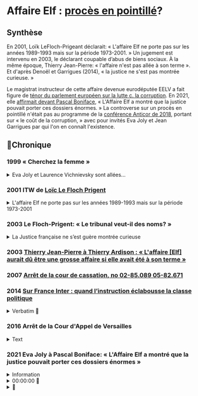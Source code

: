 # Affaire Elf : [procès en pointillé](corruption#japparences.md)?

## Synthèse

En 2001, Loïk LeFloch-Prigeant déclarait: « L'affaire Elf ne porte pas sur les années 1989-1993 mais sur la période 1973-2001. » Un jugement est intervenu en 2003, le déclarant coupable d’abus de biens sociaux. <!-- à laquelle a succédé la société Total Lubrifiants, à hauteur de 95 000 000 FF, soit 14 482 656 euros. Sur les intérêts civils, M. X a été condamné solidairement avec plusieurs autres personnes à payer à la société Total Lubrifiants la somme principale de 13 795 541 euros, outre intérêts au taux légal, capitalisation des intérêts et indemnités de procédure.--> À la même époque,  Thierry Jean-Pierre:  « l'affaire n'est pas allée à son terme ». Et d'après Denoël et Garrigues (2014), « la justice ne s'est pas montrée curieuse. »

Le magistrat instructeur de cette affaire devenue eurodéputée EELV a fait figure de [ténor du parlement européen sur la lutte c. la corruption](https://www.icrict.com/icrict-in-thenews/2019/5/21/fighting-for-a-europe-of-tax-justice). En 2021, elle [affirmait devant Pascal Boniface](https://blogs.mediapart.fr/pascalboniface/blog/210421/clm-s432-eva-joly-le-long-combat-contre-la-corruption)<!-- FAIRE: remplacer lorsqu'il sera prêt, par boniface-joly.md -->,  « L'Affaire Elf a montré que la justice pouvait porter ces dossiers énormes. » La controverse sur un procès en pointillé n'était pas au programme de la [conférence Anticor de 2018](anticor92joly.md), portant sur « le coût de la corruption, » avec pour invités Eva Joly et Jean Garrigues par qui l'on en connaît l'existence. 

## 📜Chronique
### 1999 « Cherchez la femme »

<details><summary>Eva Joly et Laurence Vichnievsky sont allées...</summary>

Tiré de [Impunités de Vincent Le Coq](bibliographie#vlcj2v)

>    Eva Joly et Laurence Vichnievsky sont allées personnellement chercher, sous
>    de fausses identités, Alfred Sirven jusqu’en Afrique du Sud, où il n’était pas,
>    tout en négligeant la piste de sa compagne, Vilma, son ancienne gouvernante.
>    Cherchez la femme est, paraît-il, le b-a ba du métier d’enquêteur. Les pieds
>    nickelés étaient trois. En plus c’étaient des garçons, donc cela n’a rien à voir.
>    Le Monde du 5 janvier 1999 ayant révélé que « l’homme-clé de l’affaire Elf
>    n’est recherché à l’étranger que depuis un mois » en raison d’une mauvaise
>    gestion des mandats d’arrêt internationaux, Eva Joly
</details>

### 2001 ITW de [Loïc Le Floch Prigent](https://www.challenges.fr/entreprise/l-affaire-elf-en-resume_388898)

<details><summary>L'affaire Elf ne porte pas sur les années 1989-1993 mais sur la période 1973-2001</summary>

> En créant Elf à côté de Total, les gaullistes voulaient un véritable bras séculier d'État, en particulier en Afrique (...). 
> Une sorte d'officine de renseignements dans les pays pétroliers. Sous la présidence de François Mitterrand, le système est resté managé par André Tarallo (P-DG d'Elf Gabon), en liaison avec les milieux gaullistes (...). Les deux têtes de pont étaient Jacques Chirac et Charles Pasqua (...). <!-- L'argent du pétrole est là, il y en a pour tout le monde. (...)
Un grand nombre de personnes au sein de l'État étaient parfaitement au courant des sommes en jeu et des dangers de cette procédure. Tous les présidents de la République, tous les secrétaires généraux étaient informés des montants et des pays destinataires. Les ministres des Finances étaient également au courant des détails les plus importants. --> 
> Au final, pour chaque opération, une quarantaine de personnes savaient tout, et en temps réel (...). Sur ce sujet, pas un homme politique, pas un, ne peut jouer les Saint-Just. Ça suffit. (...)
> L'affaire Elf ne porte pas sur les années 1989-1993 mais sur la période 1973-2001. On ne peut réellement le comprendre qu'à la lumière des relations complexes entre la société pétrolière, le pouvoir politique en place et les différents États concernés. 
> Complexité réelle, mais dont la finalité est simple en ce qui concerne le continent africain : 
> Elf fut et reste une pièce essentielle du dispositif néo-colonial mis en place par Paris, 
> quelques années après les indépendances, 
> afin de maintenir sa tutelle économique et politique sur les pays de son ancien pré carré formellement émancipés. 
> Les "soleils des indépendances", pour reprendre le titre de l'écrivain africain Ahmadou Kourouma, étaient par avance brouillés.
</details>

### 2003 Le Floch-Prigent: « Le tribunal veut-il des noms? »

<details><summary>La Justice française ne s’est guère montrée curieuse</summary>

Tiré de [Denoël et Garrigues, 2014](./bibliographie#secreteVe)

>    La Justice française ne s’est guère montrée curieuse. « Le tribunal
>    veut-il des noms ? » lançait en 2003 Le Floch-Prigent à la barre du
>    tribunal correctionnel. « Nous n’entendons pas aller au-delà », brise
>    alors son président. La piste africaine ? « Tout sauf l’Afrique, ricane
>    alors Alfred Sirven. Mon Dieu, qu’est-ce qu’ils ont protégé et
>    protègent encore ! » Il vise particulièrement Philippe Jaffré, partie
>    civile dans l’affaire Elf, et la juge d’instruction Eva Joly, initialement
>    en charge du dossier, en vue de circonscrire l’incendie à une affaire
>    Le Floch-Sirven. Faute de pouvoir ou vouloir en dire plus, les deux héros
>    malheureux ont été condamnés pour le tout à titre personnel. Outre
>    des peines de prison ferme, 250 millions d’euros de dommages et
>    intérêts à verser sur leurs propres deniers. « Il est peut-être possible
>    que ces comptes occultes aient servi à financer des hommes ou des
>    partis politiques, français ou étrangers, énonce le jugement. Mais le
>    tribunal, qui juge sur des éléments de preuve tangible, ne peut se
>    contenter de seules allégations. » L’important patrimoine personnel
>    accumulé par le trio Le Floch-Sirven-Tarallo, 100 millions de francs
>    chacun, suffit à la Justice pour dénoncer leur prévarication.
</details>

### 2003 [Thierry Jean-Pierre à Thierry Ardison : « L'affaire [Elf] aurait dû être une grosse affaire si elle avait été à son terme »](https://www.ina.fr/video/I09006953)

### 2007 [Arrêt de la cour de cassation, no 02-85.089 05-82.671](https://www.legifrance.gouv.fr/juri/id/JURITEXT000017927432/)

### 2014 [Sur France Inter : quand l’instruction éclabousse la classe politique](https://www.franceinter.fr/emissions/affaires-sensibles/affaires-sensibles-29-octobre-2019)

<details><summary>Verbatim 🚧 </summary>

Alfred Sirven ex n° 2 d'Elf- la méthode: celui par qui passe les transactions ofcultes. 

25:00

Eva Joly, mandat d'arrêt international. 18 mois pour que le signalement parvienne à Interpol via la direction centrale de la PJ. À ce moment là, Alfred Sirven est très loin.

André Tarallo. Lorsqu'elle le convoque en 1997, Eva Joly souhaite le mettre en examen. Sa hiérarchie lui faire comprendre ... Procureur Jean-Claude Marin: « Si Tarallo n'est pas libéré, Elf-Gabon sera nationalisé. »

[intermission]

29:00

Volet Dumas devant le tribunal correctionnel en 2001; présent sa démission du Conseil constitutionnel. Avocat de Deviers-Joncourt: Elf sert de leurre à l'affaire des frégates. 300 M euros de détournement. 30 des 37 prévenus condamnés. 

</details>

### 2016 Arrêt de la Cour d'Appel de Versailles

<details>
  <summary>Text</summary>

CONTRADICTOIRE

DU 22 SEPTEMBRE 2016

R.G. N° 14/05444

Texte intégral

COUR D’APPEL

DE

VERSAILLES

Code nac : 57A

3e chambre

ARRET N°

CONTRADICTOIRE

DU 22 SEPTEMBRE 2016

R.G. N° 14/05444

AFFAIRE :

Z X

C/

XXX

Décision déférée à la cour : Jugement rendu le 13 Juin 2014 par le Tribunal de Grande Instance de NANTERRE

N° Chambre : 06

N° RG : 12/08317

Expéditions exécutoires

Expéditions

Copies

délivrées le :

à :

Me Martine DUPUIS de la SELARL LEXAVOUE PARIS-VERSAILLES

Me Stéphane CHOUTEAU de l’ASSOCIATION AVOCALYS

RÉPUBLIQUE FRANÇAISE

AU NOM DU PEUPLE FRANÇAIS

LE VINGT DEUX SEPTEMBRE DEUX MILLE SEIZE,

La cour d’appel de Versailles, a rendu l’arrêt suivant dans l’affaire entre :

Monsieur Z X

né le XXX à XXX

de nationalité Française

XXX

XXX

Représentant : Me Martine DUPUIS de la SELARL LEXAVOUE PARIS-VERSAILLES, Postulant, avocat au barreau de VERSAILLES, vestiaire : 625 – N° du dossier 1453773

Représentant : Me Philippe BRUNSWICK, Plaidant, avocat au barreau de PARIS et Me VERSINI-CAMPINCHI, Plaidant, avocat au barreau de PARIS

APPELANT

****************

XXX

N° SIRET : 331 384 701

XXX

XXX

XXX

prise en la personne de ses représentants légaux domiciliés en cette qualité audit siège

Représentant : Me Stéphane CHOUTEAU de l’ASSOCIATION AVOCALYS, Postulant, avocat au barreau de VERSAILLES, vestiaire 620 – N° du dossier 001878

Représentant : Me Laurent MARTINET du PARTNERSHIPS JONES DAY, Plaidant, avocat au barreau de PARIS, vestiaire : J001

INTIMEE

****************

Composition de la cour :

En application des dispositions de l’article 786 du code de procédure civile, l’affaire a été débattue à l’audience publique du 09 Juin 2016 les avocats des parties ne s’y étant pas opposés, devant Madame Françoise BAZET, Conseiller, et Madame Caroline DERNIAUX, Conseiller chargé du rapport.

Ces magistrats ont rendu compte des plaidoiries dans le délibéré de la cour, composée de :

Madame Véronique BOISSELET, Président,

Madame Françoise BAZET, Conseiller,

Madame Caroline DERNIAUX, Conseiller,

Greffier, lors des débats : Madame Maguelone PELLETERET

FAITS ET PROCÉDURE

Par arrêt de la cour d’appel de Paris du 31 mars 2005, confirmant un jugement du tribunal correctionnel de Paris du 12 novembre 2003, M. Z X a été déclaré coupable de complicité de l’abus de biens sociaux commis au préjudice de la Société des Lubrifiants Elf Aquitaine (SLEA), à laquelle a succédé la société Total Lubrifiants, à hauteur de 95 000 000 FF, soit 14 482 656 euros. Sur les intérêts civils, M. X a été condamné solidairement avec plusieurs autres personnes à payer à la société Total Lubrifiants la somme principale de 13 795 541 euros, outre intérêts au taux légal, capitalisation des intérêts et indemnités de procédure.

Le pourvoi formé par M. X à l’encontre de cet arrêt a été rejeté par arrêt de la chambre criminelle de la Cour de Cassation du 31 janvier 2007.

Les faits, tels qu’ils résultent de ces décisions peuvent être résumés comme suit :

La Société des Lubrifiants Elf Aquitaine (SLEA) dont l’activité devait être transférée dans le quartier de la Défense, a conclu, le 13 décembre 1990, pour le prix de 200 000 000 FF, une promesse de vente avec une société Thinet, portant sur les terrains, d’une superficie de 31 962 m2, dont elle était propriétaire sur la commune d’lssy-les-Moulineaux. Après la vente intervenue le 25 juillet 1991 au prix convenu, la société Thinet a revendu, le 31 juillet suivant, à la SEM 92, ce terrain au prix de 295 000 000 FF, réalisant ainsi une plus-value de 95 000 000 FF.

Une partie de cette plus-value a permis de dédommager la société Thinet des commissions occultes qu’elle avait dû verser, entre les 17 décembre 1990 et 15 mars 1991, à des cadres de la SLEA ainsi qu’à des intermédiaires, pour un montant de 59 000 000 FF. La société Thinet éprouvant des difficultés pour honorer financièrement l’engagement qu’elle avait pris de verser ces commissions, avait sollicité la participation de deux promoteurs immobiliers, Z X, dirigeant d’une société Coprim Holding, et B C, dirigeant d’une société Gepa, qui avaient versé, les 26 février, 5 et 25 mars 1991, chacun la somme de 22 000 000 FF, les versements étant justifiés par la cession partielle, le 5 mars 1991, par la société Thinet Cie à la SNC Coprim Développement et Cie, représentée par son gérant, la SNC Coprim et Cie, elle-même représentée par son gérant, M. Z X, de la promesse de vente SLEA/Thinet, cession annulée après la vente à la SEM 92, la société Thinet remboursant, alors, les sommes avancées par les deux prévenus (MM X et C). La résolution de cet acte de cession partielle est intervenue suivant protocole d’accord conclu entre ces mêmes parties le 30 juillet 1991, lequel prévoyait 'la société Thinet s’engage expressément à ce que la société Coprim Développement et Cie ou toute société du groupe Coprim SA qu’elle se substituerait, bénéficie de 40% des droits à construire cédés par l’aménageur, dans le cadre du périmètre de la ZAC… Cette clause est une clause essentielle sans laquelle la société Coprim et Cie n’aurait pas accepté de renoncer au bénéfice de la cession partielle de promesse, ce que reconnaît la société Thinet'.

Ainsi, après réalisation de la vente immobilière entre la société Thinet et Cie et la SEM 92 moyennant paiement du prix de 295 000 000 FF, par acte authentique du 31 juillet 1991, la SEM 92 a conclu un compromis de vente sous conditions suspensives, ayant pour objet les mêmes terrains à bâtir, avec la SNC Coprim Aménagement (achat de 40 %), représentée à l’acte par M. Z X en vertu des pouvoirs qui lui avaient été conférés par son gérant par acte sous seing privé du 18 juillet 1991, la SA Thinet et Cie (achat de 30 %) et la SA Gepa Holding (achat de 30 %).

Par acte sous seing privé du 22 novembre 2011, une transaction est intervenue entre la société Total Lubrifiants et M. Z X, fixant à 4 600 000 euros l’indemnité transactionnelle, forfaitaire et définitive due par M. X à la société Total Lubrifiants au titre de sa contribution personnelle au paiement des dommages et intérêts alloués par arrêt de la cour d’appel de Paris du 31 mars 2005.

Le 23 juillet 2012, M. X a engagé une action devant le tribunal de grande instance de Nanterre à l’encontre de la société Sogéprom Entreprises, venant aux droits et obligations des sociétés Coprim et Cie, Coprim Développement et Cie et Coprim Aménagement afin de la voir condamnée à lui verser la somme de 4 600 000 euros.

Par jugement du 13 juin 2014, le tribunal a débouté M. Z X de toutes ses demandes, l’a condamné aux dépens et au paiement de la somme de 8 000 euros sur le fondement de l’article 700 du code de procédure civile.

Le tribunal a jugé qu’il n’y avait pas de mandat entre un dirigeant et la société ou entre un dirigeant et les associés, et que s’agissant de l’acte signé le 31 juillet 1991 par M. X, mais en vertu d’un pouvoir spécial du gérant de la société Coprim Aménagement, ce contrat n’était pas un instrument du montage global ayant permis l’infraction, le délit ayant été entièrement consommé lors de la vente Thinet – SEM 92. Il a considéré que M. X était responsable personnellement et en dernier lieu des conséquences à l’égard des tiers de la faute qu’il a commise, faute qui lui est propre et qui n’est pas le résultat d’un concours d’action entre lui-même et la société qu’il représentait. Sur la subrogation, il a jugé que lui seul devait supporter la charge définitive de la dette et qu’il ne disposait d’aucune action subrogatoire.

M. X a interjeté appel de cette décision et, aux termes de conclusions du 17 mai 2016, demande à la cour d’infirmer en toutes ses dispositions le jugement entrepris et de :

à titre principal : juger qu’il a agi en qualité de mandataire des sociétés Coprim SA, Coprim & Cie, Coprim Développement SNC et Coprim Aménagements SNC, aux droits desquelles se trouve aujourd’hui Sogeprom Entreprises, et que cette dernière société est tenue des actes accomplis par le mandataire en application des dispositions de l’article 1998 du code civil,

subsidiairement, juger qu’il a agi en qualité de représentant légal des sociétés précitées et notamment de Coprim Développement SNC, aux droits de laquelle se trouve aujourd’hui Sogeprom Entreprises laquelle est civilement responsable des actes accomplis en son nom et pour son compte par son dirigeant mandataire social,

juger en tout état de cause que, par application des articles 1382 et 1983 du code civil, Sogeprom Entreprises est personnellement tenue à la dette contractée envers Total-Elf,

dire qu’il est subrogé dans les droits de Total-Elf à l’égard de Sogeprom Entreprises et en conséquence condamner Sogeprom Entreprises à lui payer la somme de 4.600.000 euros en remboursement des sommes qu’il a été contraint de verser à la société des Lubrifiants Elf Aquitaine, devenue aujourd’hui Total Lubrifiants,

condamner Sogeprom Entreprises à lui payer la somme de 150.000 euros en remboursement des frais qu’il a dû engager pour les besoins de sa défense,

condamner Sogeprom Entreprises au paiement de la somme de 70.000 euros au titre de l’article 700 du code de procédure civile,

condamner Sogeprom Entreprises aux entiers dépens avec recouvrement direct.

Par conclusions du 25 mai 2016, la société Sogeprom Entreprises demande à la cour de :

juger que M. X a abandonné l’ensemble des moyens soulevés devant le tribunal de grande instance de Nanterre et non repris dans ses conclusions en réplique et récapitulatives devant la cour d’appel de céans,

juger que le recours subrogatoire de M. Z X à son encontre, au titre de l’article 1251-3° du code civil, est prescrit et par conséquent, irrecevable,

juger que les demandes de M. Z X à son encontre sont mal fondées,

en conséquence, débouter M. Z X de l’ensemble de ses demandes’ et confirmer en toutes ses dispositions le jugement entrepris,

en tout état de cause, condamner M. Z X à verser la somme de 30.000 euros au titre de l’article 700 du code de procédure civile ainsi qu’aux entiers dépens.

Pour l’exposé des moyens des parties, il est renvoyé à leurs conclusions notifiées aux dates mentionnées ci-dessus, conformément aux dispositions de l’article 455 du code de procédure civile.

L’ordonnance de clôture a été prononcée le 26 mai 2016.

SUR CE,

M. X souligne le bon sens de sa demande dès lors qu’il a agi dans le cadre étroit de ses fonctions et de son mandat, exclusivement dans l’intérêt du groupe Coprim et sans avoir recherché ni obtenu le moindre avantage ou intérêt personnel.

Il reproche au tribunal d’avoir jugé que le dirigeant, qui commet une faute constitutive d’une infraction pénale intentionnelle séparable comme telle de ses fonctions sociales, engage sa responsabilité civile à l’égard des tiers auxquels cette faute a porté préjudice et que la commission d’une telle infraction implique que le dirigeant ait volontairement agi hors et en violation de ses pouvoirs de représentation.

Il fait valoir en effet que l’acte réputé avoir été commis en infraction à la loi pénale est l’acte de la société elle-même et non pas celui de son dirigeant, que l’action récursoire est donc indubitablement ouverte à ce dernier dès lors que la responsabilité pénale des personnes morales n’était pas encore introduite dans notre droit à la date de commission des abus de biens sociaux en cause.

Il observe qu’une société peut parfaitement commettre une infraction sans que pour autant son représentant légal ait agi en dehors et en violation de son pouvoir de représentation.

Il reproche au tribunal d’avoir mal analysé les faits pour en déduire qu’il était artificiel de prétendre que les actes illégaux auraient en définitive bénéficié à la société Coprim. En effet, il rappelle que lorsque Coprim Développement a résilié la cession partielle de la promesse de vente et récupéré les 22 MF, il était prévu que la société Thinet s’engageait à ce que la société Coprim Développement 'ou toute société du groupe Coprim qu’elle se substituerait’ bénéficierait de 40 % des droits à construire cédés par l’aménageur et que cette clause était essentielle et justifiait que Coprim accepte de renoncer au bénéfice de la promesse de vente, en sorte qu’il est inexact de prétendre que la cession de droits à construire du 31 juillet 1991 est indépendante et détachée des opérations antérieures, alors qu’il s’agit d’une même opération non seulement économique, mais juridique.

Il précise agir sur le fondement du mandat, de l’action récursoire et de la subrogation légale.

— Sur le mandat

La société Sogeprom soutient que M. X a abandonné les moyens invoqués sur le fondement du mandat puisqu’il ne peut se contenter de faire référence à ses conclusions devant les premiers juges, l’article 954 du code de procédure civile excluant expressément cette pratique, les prétentions et moyens devant impérativement être repris dans les dernières conclusions.

S’il est exact que M. X a fait référence dans ses dernières écritures aux 24 pages qu’il avait consacrées au mandat dans ses conclusions devant le tribunal de grande instance, il n’en reste pas moins qu’il a cependant réitéré qu’il agissait sur ce fondement et précisé que les règles du droit du mandat et en particulier les dispositions de l’article 1198 du code civil rendent le mandant responsable des actes accomplis pour son compte si le mandat a été exercé conformément au pouvoir donné et si les actes accomplis ont été ratifiés, ce qui est bien le cas en l’espèce, les sociétés du groupe Coprim ne lui ayant jamais fait reproche, avant la présente instance, d’avoir régularisé pour leur compte la conclusion des accords litigieux et en ayant largement profité via l’acquisition de 40% des droits à construire.

Il ne peut donc être allégué qu’aucun moyen n’est développé au soutien de la demande en tant que fondée sur le mandat.

Cependant, l’appelant ne faisant que reprendre devant la cour ses prétentions et partie de ses moyens de première instance, en l’absence d’élément nouveau soumis à son appréciation, la cour estime que les premiers juges, par des motifs pertinents qu’elle approuve, ont fait une exacte appréciation des faits de la cause et du droit des parties.

Il convient en conséquence de confirmer la décision déférée en ce qu’elle a écarté l’existence d’un mandat entre la société Coprim Développement (signataire des accords des 5 mars 1991 et 30 juillet 1991) et M. X.

L’action récursoire

Rappelant que la notion de faute détachable du dirigeant n’est destinée qu’à permettre au tiers victime d’engager sa responsabilité personnelle et est donc étrangère au présent litige, M. X indique que si l’acte est accompli par le dirigeant dans le cadre de ses fonctions, son action récursoire est fondée ; dans ce cas en effet, le dirigeant dont la responsabilité constitue une 'faveur’ instaurée au profit de la victime doit pouvoir recourir contre l’auteur réel du dommage qui est la société.

Pour illustrer son propos M. Y signale que c’est ce qu’enseigne la doctrine en matière de recours entre préposé et commettant.

En toute hypothèse, il appartient à M. X de rapporter la preuve de ce que la société Coprim Développement a elle-même commis une faute à l’origine du préjudice en cause et qui lui permettrait de ne pas supporter les conséquences civiles de l’infraction. Or, il est de principe que la faute pénale intentionnelle du dirigeant constitue ipso facto une faute détachable des fonctions, en sorte que M. X ayant été définitivement jugé coupable de complicité d’abus de biens sociaux au préjudice de la société Elf, il ne peut se retourner contre la société Coprim pour lui faire supporter in fine les conséquences de sa faute, celle-ci, de nature pénale étant par essence contraire à l’intérêt social et ce quel que soit l’avantage qu’a pu en retirer la personne morale, puisqu’il est en l’espèce avéré qu’in fine le groupe Coprim a effectivement tiré avantage des faits commis par M. X pour avoir, grâce à ceux-ci, acquis 40% des droits à construire sur les terrains vendus. Il faut cependant tempérer ce propos en rappelant qu’en tant qu’actionnaire majoritaire du groupe Coprim, M. X a également tiré profit de cette situation via la valorisation de ses actions, laquelle était acquise lorsqu’il les a cédées, même si l’opération immobilière n’était pas achevée.

Si le principe selon lequel la faute pénale intentionnelle du dirigeant est par essence détachable des fonctions a effectivement été dégagé par la jurisprudence dans l’intérêt des tiers victimes de cet agissement, il n’en demeure pas moins que la faute pénale qui implique un usage illicite des biens de la société (consistant en l’espèce à rémunérer des commissions occultes avec le patrimoine de Coprim), est un acte personnel du dirigeant dont il doit seul assumer les conséquences, que ce soit vis-à-vis des tiers ou de la société au nom de laquelle il a cru devoir agir.

Cette solution fait d’ailleurs écho, ainsi que le souligne à raison l’intimée, à la jurisprudence applicable en matière de responsabilité des commettants selon laquelle si le préposé condamné pénalement engage nécessairement sa responsabilité civile envers la victime, il n’a aucun recours ni action en garantie contre son commettant même s’il avait été mis en cause pénalement et civilement, et reste donc seul responsable de ses actes et des conséquences de sa condamnation.

XXX

M. X entend se prévaloir de la subrogation prévue par l’article 1251-3° du code civil.

Aux termes de ce texte, la subrogation a lieu de plein droit au profit de celui qui, étant tenu avec d’autres ou pour d’autres au paiement de la dette, avait intérêt de l’acquitter.

S’il est exact que nonobstant l’absence de responsabilité pénale de la société Coprim Développement à la date des faits d’abus de biens sociaux, la victime de l’abus de biens sociaux aurait sans doute pu mettre en cause sa responsabilité civile au titre de la faute commise par son dirigeant, il n’en demeure pas moins qu’in fine, ainsi qu’il a été dit ci-dessus, entre la société et M X, la charge finale de la dette de dommages-intérêts incombe à ce dernier, seul auteur de la faute pénale ayant causé le préjudice.

Il peut être ajouté de manière surabondante, qu’ainsi que le souligne à raison l’intimée, M. X ne justifie pas dans la présente instance avoir payé la somme qu’il doit à la société Total Lubrifiants, en sorte que les conditions de la subrogation, qui suppose un paiement effectif, ne sont pas remplies.

Il apparaît donc que le jugement doit être confirmé en toutes ses dispositions, les demandes de M. X ne pouvant prospérer, quel que soit leur fondement.

Succombant en appel, M. X sera condamné aux dépens y afférents.

Il n’y a pas lieu, au regard de la somme d’ores et déjà allouée par les premiers juges, d’accorder à la société Sogeprom Entreprises une indemnisation complémentaire au titre de l’article 700 du code de procédure civile en cause d’appel.

PAR CES MOTIFS

La cour, statuant publiquement et contradictoirement,

Confirme en toutes ses dispositions le jugement entrepris,

Y ajoutant :

Condamne M. Z X aux dépens d’appel, lesquels pourront être recouvrés dans les conditions de l’article 699 du code de procédure civile,

Déboute la société Sogeprom Entreprises de sa demande au titre de l’article 700 du code de procédure civile.

— prononcé publiquement par mise à disposition de l’arrêt au greffe de la cour, les parties en ayant été préalablement avisées dans les conditions prévues au deuxième alinéa de l’article 450 du code de procédure civile.

— signé par Madame Véronique BOISSELET, Président et par Madame Lise BESSON, Greffier, auquel la minute de la décision a été remise par le magistrat signataire.

Le Greffier, Le Président,

</details>

### 2021 Eva Joly à Pascal Boniface: « L'Affaire Elf a montré que la justice pouvait porter ces dossiers énormes »
<details><summary>Information</summary>

* [Écouter](https://blogs.mediapart.fr/pascalboniface/blog/210421/clm-s432-eva-joly-le-long-combat-contre-la-corruption)

> Partout, les scandales liés à la corruption continuent de susciter l’indignation et la lutte contre la corruption est plus que jamais un facteur de mobilisation et de révolte dans de nombreux pays. Pour en discuter, [Pascal Boniface](https://twitter.com/PascalBoniface) reçoi[t] Eva Joly, ancienne juge d’instruction spécialisée dans la lutte contre la corruption.
</details>

<details><summary>00:00:00 🚧</summary>

<!--
<div align="right">00:00:00</div>
-->

##### Eva Joly
On a vu la lutte dans les pays développés s'organiser. Institutions qui étaient obligatoires selon les conventions internationales: ONU 2003, OCDE, ou UE. Peut à peu, structures se sont mises en place. Est-ce que pour autant cette lutte est efficace? La France est un cas de figure intéressant

##### Pascal Boniface

Vous avez été une actrice importante pour lutter contre la corruption en France.

##### Eva Joly

[...] D'une certaine façon l''[enquête sur l']affaire Elf à laquelle vous pensez a été faite par surprise. C'est à dire qu'à l'époque, ceux qui avaient quelque chose à cacher pensaient que la Suisse était un endroit sûr.

##### Pascal Boniface

 Peut-être qu'ils pensaient que la justice française n'oserait pas s'attaquer à eux

##### Eva Joly

 Affaire Elf a montré que la justice pouvait porter ces dossiers énormes (3 mois pour lire dossiers d'un bout à l'autre), Jusqu'à la cour de cassation. 32 personnes condamnées. Évolution depuis: pas beaucoup d'autres dossiers d'importance.

##### Pascal Boniface
 La dissuasion a fonctionné?

##### Eva Joly

 Non, les délinquants sont plus sophistiqués. C'est surtout qu'on a désarmé les institutions. La brigade financière, ou l'office central de la répression de la grande délinquance financière et fiscale. Effectif diminué. Mais surtout, après Cahuzac, il y a eu un réveil à raison de l'indignation populaire. François Hollande n'a pas eu le choix, il a créé la haute autorité de la transparence de la vie publique (présidé JL Nadal, qui a bien animé cette institution), avec obligation pour la classe politique de déclarer leur conflits d'intérêts, assortis de sanctions. Sur l'impulsion de l'OCDE, le parquet national financier. Éliane Houlette. Cas intéressant: enquête sur Fillon a déclenché un procès d'intention contre le PNF. La classe politique n'accepte pas l'équité devant la justice. C'est pour ça que l'actuel ministre cherche à jeter le discrédit sur l'institution judiciaire. C'est intolérable.

##### Pascal Boniface
 Dont il est le garant normalement.

##### Eva Joly

Comme le président de la RF, pourtant tous les deux oeuvrent à son affaiblissement.

##### Pascal Boniface

D'un côté de nouvelles institutions, mais réduction des moyens?

##### Eva Joly

Oui, il y a une hypocrisie dans tout ça. On sait que l'opinion ne tolère pas la corruption, mais on veut protéger les siens.

</details>

<details><summary>🚧 </summary>


LA SUITE
</details>
